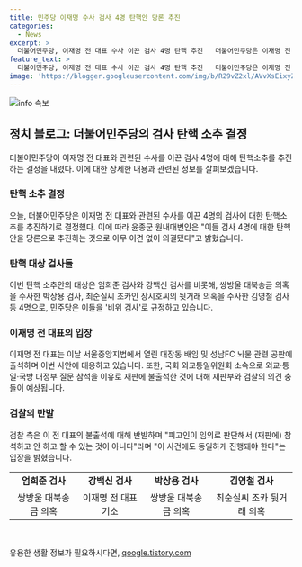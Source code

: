 ```yaml
---
title: 민주당 이재명 수사 검사 4명 탄핵안 당론 추진
categories:
  - News
excerpt: >
  더불어민주당, 이재명 전 대표 수사 이끈 검사 4명 탄핵 추진   더불어민주당은 이재명 전 대표와 관련된 수사를 이끈 검사 4명에 대해 탄핵소추를 추진한다고 밝혔다. 이들 검사들은 이전 대표의 사건을 수사한 것으로, 더불어민주당은 이를 비위 검사로 규정하고 있다. 이에 대해 검찰은 이 전 대표의 불출석을 반발하며, 검사들의 행위를 막기 위한 탄핵권을 행사하겠다는 의도로 보인다. 현재 관련된 수사와 탄핵 추진이 계속되고 있다.
feature_text: >
  더불어민주당, 이재명 전 대표 수사 이끈 검사 4명 탄핵 추진   더불어민주당은 이재명 전 대표와 관련된 수사를 이끈 검사 4명에 대해 탄핵소추를 추진한다고 밝혔다. 이들 검사들은 이전 대표의 사건을 수사한 것으로, 더불어민주당은 이를 비위 검사로 규정하고 있다. 이에 대해 검찰은 이 전 대표의 불출석을 반발하며, 검사들의 행위를 막기 위한 탄핵권을 행사하겠다는 의도로 보인다. 현재 관련된 수사와 탄핵 추진이 계속되고 있다.
image: 'https://blogger.googleusercontent.com/img/b/R29vZ2xl/AVvXsEixyZcFfHzMRdzZMjFBmAUKJYCLCGyLL1o632UiGVXcaFdKo_bkvkuCioo0uUKlGfBVcT3P84aROyZIXSBEx3Aw5nCQ3pTgDom1WDC4m8eifvWiAmWEEVb4x6G_l8C0QH225ldMjyaFvpxGEBGNO37VmDTDMHGhJPq73UglMfDca1-0aw/s1600/blogspot.png'
---
```


<p><img src="https://blogger.googleusercontent.com/img/b/R29vZ2xl/AVvXsEixyZcFfHzMRdzZMjFBmAUKJYCLCGyLL1o632UiGVXcaFdKo_bkvkuCioo0uUKlGfBVcT3P84aROyZIXSBEx3Aw5nCQ3pTgDom1WDC4m8eifvWiAmWEEVb4x6G_l8C0QH225ldMjyaFvpxGEBGNO37VmDTDMHGhJPq73UglMfDca1-0aw/s1600/blogspot.png" alt="info 속보" /></p>

<h2 data-ke-size="size26">정치 블로그: 더불어민주당의 검사 탄핵 소추 결정</h2>

<p data-ke-size="size16">더불어민주당이 이재명 전 대표와 관련된 수사를 이끈 검사 4명에 대해 탄핵소추를 추진하는 결정을 내렸다. 이에 대한 상세한 내용과 관련된 정보를 살펴보겠습니다.</p>

<h3><b>탄핵 소추 결정</b></h3>

<p data-ke-size="size16">오늘, 더불어민주당은 이재명 전 대표와 관련된 수사를 이끈 4명의 검사에 대한 탄핵소추를 추진하기로 결정했다. 이에 따라 윤종군 원내대변인은 "이들 검사 4명에 대한 탄핵안을 당론으로 추진하는 것으로 아무 이견 없이 의결됐다"고 밝혔습니다.</p>

<h3><b>탄핵 대상 검사들</b></h3>

<p data-ke-size="size16">이번 탄핵 소추안의 대상은 엄희준 검사와 강백신 검사를 비롯해, 쌍방울 대북송금 의혹을 수사한 박상용 검사, 최순실씨 조카인 장시호씨의 뒷거래 의혹을 수사한 김영철 검사 등 4명으로, 민주당은 이들을 '비위 검사'로 규정하고 있습니다.</p>

<h3><b>이재명 전 대표의 입장</b></h3>

<p data-ke-size="size16">이재명 전 대표는 이날 서울중앙지법에서 열린 대장동 배임 및 성남FC 뇌물 관련 공판에 출석하며 이번 사안에 대응하고 있습니다. 또한, 국회 외교통일위원회 소속으로 외교·통일·국방 대정부 질문 참석을 이유로 재판에 불출석한 것에 대해 재판부와 검찰의 의견 충돌이 예상됩니다.</p>

<h3><b>검찰의 반발</b></h3>

<p data-ke-size="size16">검찰 측은 이 전 대표의 불출석에 대해 반발하며 "피고인이 임의로 판단해서 (재판에) 참석하고 안 하고 할 수 있는 것이 아니다"라며 "이 사건에도 동일하게 진행돼야 한다"는 입장을 밝혔습니다.</p>

<table style="width: 100%;" data-ke-size="size16">
<tbody>
<tr>
<td style="text-align: center; height: 17px;"><b>엄희준 검사</b></td>
<td style="text-align: center; height: 17px;"><b>강백신 검사</b></td>
<td style="text-align: center; height: 17px;"><b>박상용 검사</b></td>
<td style="text-align: center; height: 17px;"><b>김영철 검사</b></td>
</tr>
<tr>
<td style="text-align: center; height: 17px;">쌍방울 대북송금 의혹</td>
<td style="text-align: center; height: 17px;">이재명 전 대표 기소</td>
<td style="text-align: center; height: 17px;">쌍방울 대북송금 의혹</td>
<td style="text-align: center; height: 17px;">최순실씨 조카 뒷거래 의혹</td>
</tr>
</tbody>
</table>

<p data-ke-size="size16">&nbsp;</p>
유용한 생활 정보가 필요하시다면, <a href="https://qoogle.tistory.com" rel="dofollow">qoogle.tistory.com</a>


